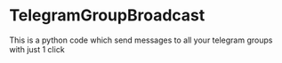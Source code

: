 # TelegramGroupBroadcast
This is a python code which send messages to all your telegram groups with just 1 click
